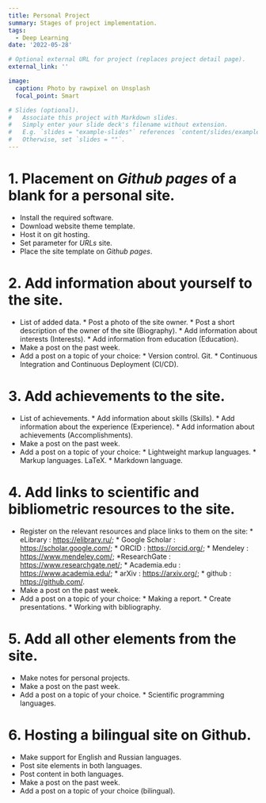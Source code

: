 ```yaml
---
title: Personal Project
summary: Stages of project implementation.
tags:
  - Deep Learning
date: '2022-05-28'

# Optional external URL for project (replaces project detail page).
external_link: ''

image:
  caption: Photo by rawpixel on Unsplash
  focal_point: Smart

# Slides (optional).
#   Associate this project with Markdown slides.
#   Simply enter your slide deck's filename without extension.
#   E.g. `slides = "example-slides"` references `content/slides/example-slides.md`.
#   Otherwise, set `slides = ""`.
---
```


# 1.  Placement on _Github pages_ of a blank for a personal site.

* Install the required software.
* Download website theme template.
* Host it on git hosting.
* Set parameter for _URLs_ site.
* Place the site template on _Github pages_.

# 2.  Add information about yourself to the site.
 
* List of added data.
        * Post a photo of the site owner.
        * Post a short description of the owner of the site (Biography).
        * Add information about interests (Interests).
        * Add information from education (Education).
 * Make a post on the past week.
 * Add a post on a topic of your choice:
        * Version control. Git.
        * Continuous Integration and Continuous Deployment (CI/CD).

# 3.  Add achievements to the site.
    
* List of achievements.
        * Add information about skills (Skills).
        * Add information about the experience (Experience).
        * Add information about achievements (Accomplishments).
* Make a post on the past week.
* Add a post on a topic of your choice:
        * Lightweight markup languages.
        * Markup languages. LaTeX.
        * Markdown language.

# 4.  Add links to scientific and bibliometric resources to the site.
    
* Register on the relevant resources and place links to them on the site:
        * eLibrary : https://elibrary.ru/;
        * Google Scholar : https://scholar.google.com/;
        * ORCID : https://orcid.org/;
        * Mendeley : https://www.mendeley.com/;
        *ResearchGate : https://www.researchgate.net/;
        * Academia.edu : https://www.academia.edu/;
        * arXiv : https://arxiv.org/;
        * github : https://github.com/.
* Make a post on the past week.
* Add a post on a topic of your choice:
        * Making a report.
        * Create presentations.
        * Working with bibliography.

# 5. Add all other elements from the site.
    
* Make notes for personal projects.
* Make a post on the past week.
* Add a post on a topic of your choice.
        * Scientific programming languages.

# 6. Hosting a bilingual site on Github.
    
* Make support for English and Russian languages.
 * Post site elements in both languages.
 * Post content in both languages.
 * Make a post on the past week.
 * Add a post on a topic of your choice (bilingual).